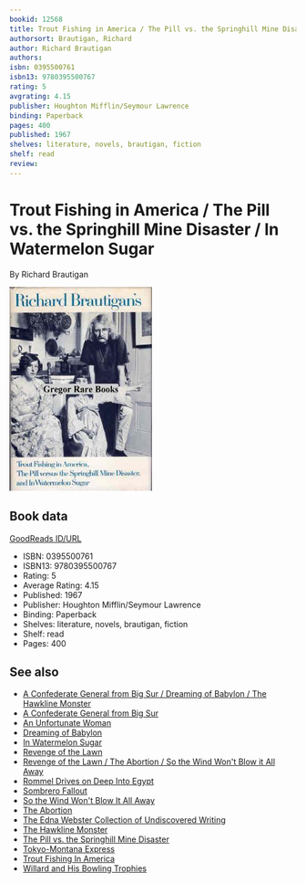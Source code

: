 ```yaml
---
bookid: 12568
title: Trout Fishing in America / The Pill vs. the Springhill Mine Disaster / In Watermelon Sugar
authorsort: Brautigan, Richard
author: Richard Brautigan
authors: 
isbn: 0395500761
isbn13: 9780395500767
rating: 5
avgrating: 4.15
publisher: Houghton Mifflin/Seymour Lawrence
binding: Paperback
pages: 400
published: 1967
shelves: literature, novels, brautigan, fiction
shelf: read
review: 
---
```


# Trout Fishing in America / The Pill vs. the Springhill Mine Disaster / In Watermelon Sugar

By Richard Brautigan

![](../../assets/bookcovers/1399136422l/12568.jpg)

## Book data

[GoodReads ID/URL](https://www.goodreads.com/book/show/12568)

- ISBN: 0395500761
- ISBN13: 9780395500767
- Rating: 5
- Average Rating: 4.15
- Published: 1967
- Publisher: Houghton Mifflin/Seymour Lawrence
- Binding: Paperback
- Shelves: literature, novels, brautigan, fiction
- Shelf: read
- Pages: 400


## See also

- [A Confederate General from Big Sur / Dreaming of Babylon / The Hawkline Monster](A_Confederate_General_from_Big_Sur_-_Dreaming_of_Babylon_-_The_Hawkline_Monster.md)
- [A Confederate General from Big Sur](A_Confederate_General_from_Big_Sur.md)
- [An Unfortunate Woman](An_Unfortunate_Woman.md)
- [Dreaming of Babylon](Dreaming_of_Babylon.md)
- [In Watermelon Sugar](In_Watermelon_Sugar.md)
- [Revenge of the Lawn](Revenge_of_the_Lawn.md)
- [Revenge of the Lawn / The Abortion / So the Wind Won't Blow it All Away](Revenge_of_the_Lawn_-_The_Abortion_-_So_the_Wind_Wont_Blow_it_All_Away.md)
- [Rommel Drives on Deep Into Egypt](Rommel_Drives_on_Deep_Into_Egypt.md)
- [Sombrero Fallout](Sombrero_Fallout.md)
- [So the Wind Won't Blow It All Away](So_the_Wind_Wont_Blow_It_All_Away.md)
- [The Abortion](The_Abortion.md)
- [The Edna Webster Collection of Undiscovered Writing](The_Edna_Webster_Collection_of_Undiscovered_Writing.md)
- [The Hawkline Monster](The_Hawkline_Monster.md)
- [The Pill vs. the Springhill Mine Disaster](The_Pill_vs_the_Springhill_Mine_Disaster.md)
- [Tokyo-Montana Express](Tokyo-Montana_Express.md)
- [Trout Fishing In America](Trout_Fishing_In_America.md)
- [Willard and His Bowling Trophies](Willard_and_His_Bowling_Trophies.md)
